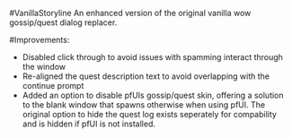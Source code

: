 #VanillaStoryline
An enhanced version of the original vanilla wow gossip/quest dialog replacer.

#Improvements:
- Disabled click through to avoid issues with spamming interact through the window
- Re-aligned the quest description text to avoid overlapping with the continue prompt
- Added an option to disable pfUIs gossip/quest skin, offering a solution to the blank window that spawns otherwise when using pfUI. The original option to hide the quest log exists seperately for compability and is hidden if pfUI is not installed.
